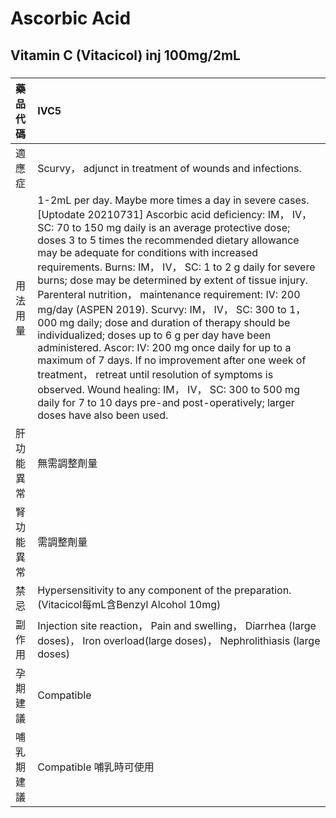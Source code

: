 # Ascorbic Acid

## Vitamin C (Vitacicol) inj 100mg/2mL

##### 

| 藥品代碼   | IVC5                                                                                                                                                                                                                                                                                                                                                                                                                                                                                                                                                                                                                                                                                                                                                                                                                                                                                                                         |
|:-----------|:-----------------------------------------------------------------------------------------------------------------------------------------------------------------------------------------------------------------------------------------------------------------------------------------------------------------------------------------------------------------------------------------------------------------------------------------------------------------------------------------------------------------------------------------------------------------------------------------------------------------------------------------------------------------------------------------------------------------------------------------------------------------------------------------------------------------------------------------------------------------------------------------------------------------------------|
| 適應症     | Scurvy， adjunct in treatment of wounds and infections.                                                                                                                                                                                                                                                                                                                                                                                                                                                                                                                                                                                                                                                                                                                                                                                                                                                                      |
| 用法用量   | 1-2mL per day. Maybe more times a day in severe cases. [Uptodate 20210731] Ascorbic acid deficiency: IM， IV， SC: 70 to 150 mg daily is an average protective dose; doses 3 to 5 times the recommended dietary allowance may be adequate for conditions with increased requirements. Burns: IM， IV， SC: 1 to 2 g daily for severe burns; dose may be determined by extent of tissue injury. Parenteral nutrition， maintenance requirement: IV: 200 mg/day (ASPEN 2019). Scurvy: IM， IV， SC: 300 to 1，000 mg daily; dose and duration of therapy should be individualized; doses up to 6 g per day have been administered. Ascor: IV: 200 mg once daily for up to a maximum of 7 days. If no improvement after one week of treatment， retreat until resolution of symptoms is observed. Wound healing: IM， IV， SC: 300 to 500 mg daily for 7 to 10 days pre-and post-operatively; larger doses have also been used. |
| 肝功能異常 | 無需調整劑量                                                                                                                                                                                                                                                                                                                                                                                                                                                                                                                                                                                                                                                                                                                                                                                                                                                                                                                 |
| 腎功能異常 | 需調整劑量                                                                                                                                                                                                                                                                                                                                                                                                                                                                                                                                                                                                                                                                                                                                                                                                                                                                                                                   |
| 禁忌       | Hypersensitivity to any component of the preparation. (Vitacicol每mL含Benzyl Alcohol 10mg)                                                                                                                                                                                                                                                                                                                                                                                                                                                                                                                                                                                                                                                                                                                                                                                                                                   |
| 副作用     | Injection site reaction， Pain and swelling， Diarrhea (large doses)， Iron overload(large doses)， Nephrolithiasis (large doses)                                                                                                                                                                                                                                                                                                                                                                                                                                                                                                                                                                                                                                                                                                                                                                                            |
| 孕期建議   | Compatible                                                                                                                                                                                                                                                                                                                                                                                                                                                                                                                                                                                                                                                                                                                                                                                                                                                                                                                   |
| 哺乳期建議 | Compatible 哺乳時可使用                                                                                                                                                                                                                                                                                                                                                                                                                                                                                                                                                                                                                                                                                                                                                                                                                                                                                                      |


